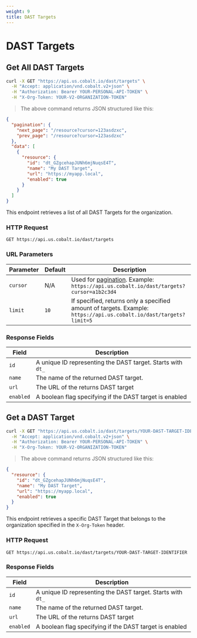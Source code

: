 ```yaml
---
weight: 9
title: DAST Targets
---
```


# DAST Targets

## Get All DAST Targets

```sh
curl -X GET "https://api.us.cobalt.io/dast/targets" \
  -H "Accept: application/vnd.cobalt.v2+json" \
  -H "Authorization: Bearer YOUR-PERSONAL-API-TOKEN" \
  -H "X-Org-Token: YOUR-V2-ORGANIZATION-TOKEN"
```

> The above command returns JSON structured like this:

```json
{
  "pagination": {
    "next_page": "/resource?cursor=123asdzxc",
    "prev_page": "/resource?cursor=123asdzxc"
  },
  "data": [
    {
      "resource": {
        "id": "dt_GZgcehapJUNh6mjNuqsE4T",
        "name": "My DAST Target",
        "url": "https://myapp.local",
        "enabled": true
      }
    }
  ]
}
```

This endpoint retrieves a list of all DAST Targets for the organization.

### HTTP Request

`GET https://api.us.cobalt.io/dast/targets`

### URL Parameters

| Parameter                      | Default | Description                                                                                                                                                                                                                                                                                                   |
|--------------------------------|---------|---------------------------------------------------------------------------------------------------------------------------------------------------------------------------------------------------------------------------------------------------------------------------------------------------------------|
| `cursor`                       | N/A     | Used for [pagination](./#pagination). Example: `https://api.us.cobalt.io/dast/targets?cursor=a1b2c3d4`                                                                                                                                                                                                               |
| `limit`                        | `10`    | If specified, returns only a specified amount of targets. Example: `https://api.us.cobalt.io/dast/targets?limit=5`                                                                                                                                                                              |

### Response Fields

| Field           | Description                                                                         |
|-----------------|-------------------------------------------------------------------------------------|
| `id`      | A unique ID representing the DAST target. Starts with `dt_`                             |
| `name`    | The name of the returned DAST target.                                                  |
| `url`     | The URL of the returns DAST target              |
| `enabled` | A boolean flag specifying if the DAST target is enabled                                |

## Get a DAST Target

```sh
curl -X GET "https://api.us.cobalt.io/dast/targets/YOUR-DAST-TARGET-IDENTIFIER" \
  -H "Accept: application/vnd.cobalt.v2+json" \
  -H "Authorization: Bearer YOUR-PERSONAL-API-TOKEN" \
  -H "X-Org-Token: YOUR-V2-ORGANIZATION-TOKEN"
```

> The above command returns JSON structured like this:

```json
{
  "resource": {
    "id": "dt_GZgcehapJUNh6mjNuqsE4T",
    "name": "My DAST Target",
    "url": "https://myapp.local",
    "enabled": true
  }
}
```

This endpoint retrieves a specific DAST Target that belongs to the organization specified in the `X-Org-Token` header.

### HTTP Request

`GET https://api.us.cobalt.io/dast/targets/YOUR-DAST-TARGET-IDENTIFIER`

### Response Fields

| Field           | Description                                                                         |
|-----------------|-------------------------------------------------------------------------------------|
| `id`      | A unique ID representing the DAST target. Starts with `dt_`                             |
| `name`    | The name of the returned DAST target.                                                  |
| `url`     | The URL of the returns DAST target              |
| `enabled` | A boolean flag specifying if the DAST target is enabled                                |
